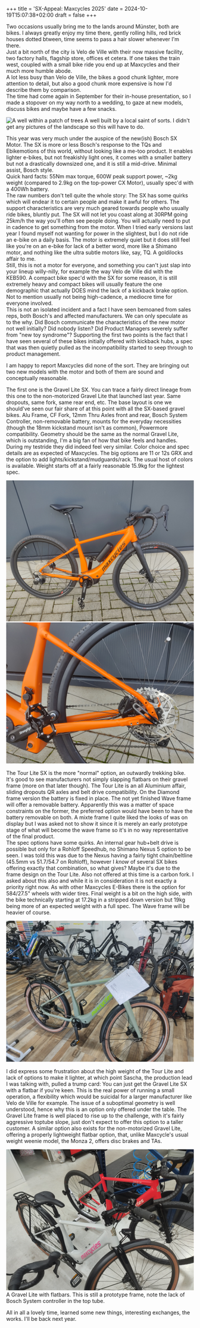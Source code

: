 +++
title = 'SX-Appeal: Maxcycles 2025'
date = 2024-10-19T15:07:38+02:00
draft = false
+++

Two occasions usually bring me to the lands around Münster, both are bikes. I always greatly enjoy my time there, gently rolling hills, red brick houses dotted btween, time seems to pass a hair slower whenever I'm there.  
Just a bit north of the city is Velo de Ville with their now massive facility, two factory halls, flagship store, offices et cetera. If one takes the train west, coupled with a small bike ride you end up at Maxcycles and their much more humble abode.  
A lot less busy than Velo de Ville, the bikes a good chunk lighter, more attention to detail, but also a good chunk more expensive is how I'd describe them by comparison.  
The time had come again in September for their in-house presentation, so I made a stopover on my way north to a wedding, to gaze at new models, discuss bikes and maybe have a few snacks.

![A well within a patch of trees](images/Brunnen.jpg) A well built by a local saint of sorts. I didn't get any pictures of the landscape so this will have to do.

This year was very much under the auspice of the new(ish) Bosch SX Motor. The SX is more or less Bosch's response to the TQs and Ebikemotions of this world, without looking like a me-too product. It enables lighter e-bikes, but not freakishly light ones, it comes with a smaller battery but not a drastically downsized one, and it is still a mid-drive. Minimal assist, Bosch style.  
Quick hard facts: 55Nm max torque, 600W peak support power, ~2kg weight (compared to 2.9kg on the top-power CX Motor), usually spec'd with a 400Wh battery.  
The raw numbers don't tell quite the whole story: The SX has some quirks which will endear it to certain people and make it awful for others. The support characteristics are very much geared towards people who usually ride bikes, bluntly put. The SX will not let you coast along at 30RPM going 25km/h the way you'll often see people doing. You will actually need to put in cadence to get something from the motor. When I tried early versions last year I found myself not wanting for power in the slightest, but I do not ride an e-bike on a daily basis. The motor is extremely quiet but it does still feel like you're on an e-bike for lack of a better word, more like a Shimano motor, and nothing like the ultra subtle motors like, say, TQ. A goldilocks affair to me.  
Still, this is not a motor for everyone, and something you can't just slap into your lineup willy-nilly, for example the way Velo de Ville did with the KEB590. A compact bike spec'd with the SX for some reason, it is still extremely heavy and compact bikes will usually feature the one demographic that actually DOES mind the lack of a kickback brake option. Not to mention usually not being high-cadence, a mediocre time for everyone involved.  
This is not an isolated incident and a fact I have seen bemoaned from sales reps, both Bosch's and affected manufacturers. We can only speculate as to the why. Did Bosch communicate the characteristics of the new motor not well initially? Did nobody listen? Did Product Managers severely suffer from "new toy syndrome"? Supporting the first two points is the fact that I have seen several of these bikes initially offered with kickback hubs, a spec that was then quietly pulled as the incompatibility started to seep through to product management.

I am happy to report Maxcycles did none of the sort. They are bringing out two new models with the motor and both of them are sound and conceptually reasonable.

The first one is the Gravel Lite SX. You can trace a fairly direct lineage from this one to the non-motorized Gravel Lite that launched last year. Same dropouts, same fork, same rear end, etc. The base layout is one we should've seen our fair share of at this point with all the SX-based gravel bikes. Alu Frame, CF Fork, 12mm Thru Axles front and rear, Bosch System Controller, non-removable battery, mounts for the everyday necessities (though the 18mm kickstand mount isn't as common), Powermore compatibility. Geometry should be the same as the normal Gravel Lite, which is outstanding, I'm a big fan of how that bike feels and handles. During my testride they did indeed feel very similar.
Color choice and spec details are as expected of Maxcycles. The big options are 11 or 12s GRX and the option to add lights/kickstand/mudguards/rack. The usual host of colors is available. Weight starts off at a fairly reasonable 15.9kg for the lightest spec.

![A Gravel Lite SX from the right side](images/Gravel_Lite_SX1.jpg)
![A Gravel Lite SX rear dropout from the left side](images/Gravel_Lite_SX2.jpg  )

The Tour Lite SX is the more "normal" option, an outwardly trekking bike. It's good to see manufacturers not simply slapping flatbars on their gravel frame (more on that later though). The Tour Lite is an all Aluminium affair, sliding dropouts QR axles and belt drive compatibility. On the Diamond frame version the battery is fixed in place. The not yet finished Wave frame will offer a removable battery. Apparently this was a matter of space constraints on the former, the preferred option would have been to have the battery removable on both. A mixte frame I quite liked the looks of was on display but I was asked not to show it since it is merely an early prototype stage of what will become the wave frame so it's in no way representative of the final product.  
The spec options have some quirks. An internal gear hub+belt drive is possible but only for a Rohloff Speedhub, no Shimano Nexus 5 option to be seen. I was told this was due to the Nexus having a fairly tight chain/beltline (45.5mm vs 51.7/54.7 on Rohloff), however I *know* of several SX bikes offering exactly that combination, so what gives? Maybe it's due to the frame design on the Tour Lite. Also not offered at this time is a carbon fork. I asked about this also and while it is in consideration it is not exactly a priority right now. As with other Maxcycles E-Bikes there is the option for 584/27.5" wheels with wider tires. Final weight is a bit on the high side, with the bike technically starting at 17.2kg in a stripped down version but 19kg being more of an expected weight with a full spec. The Wave frame will be heavier of course.

![A Tour Lite SX from the right side](images/Tour_Lite_SX.jpg)

I did express some frustration about the high weight of the Tour Lite and lack of options to make it lighter, at which point Sascha, the production lead I was talking with, pulled a trump card: You can just get the Gravel Lite SX with a flatbar if you're keen. This is the real power of running a small operation, a flexibility which would be suicidal for a larger manufacturer like Velo de Ville for example. The issue of a suboptimal geometry is well understood, hence why this is an option only offered under the table. The Gravel Lite frame is well placed to rise up to the challenge, with it's fairly aggressive toptube slope, just don't expect to offer this option to a taller customer. A similar option also exists for the non-motorized Gravel Lite, offering a properly lightweight flatbar option, that, unlike Maxcycle's usual weight weenie model, the Monza 2, offers disc brakes and TAs.

![A Gravel Lite Prototype with flatbars](images/Gravel_Lite_Flat.jpg) A Gravel Lite with flatbars. This is still a prototype frame, note the lack of Bosch System controller in the top tube.

All in all a lovely time, learned some new things, interesting exchanges, the works. I'll be back next year.